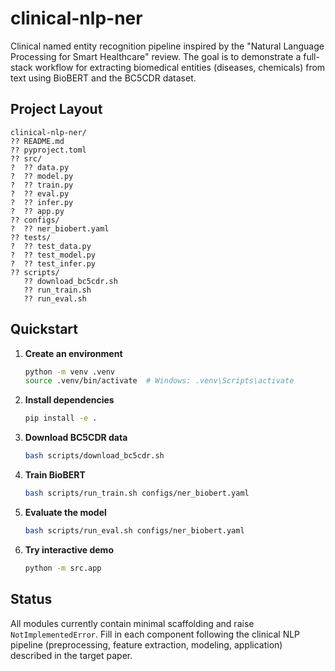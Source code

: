 # clinical-nlp-ner

Clinical named entity recognition pipeline inspired by the "Natural Language Processing for Smart Healthcare" review. The goal is to demonstrate a full-stack workflow for extracting biomedical entities (diseases, chemicals) from text using BioBERT and the BC5CDR dataset.

## Project Layout

```
clinical-nlp-ner/
?? README.md
?? pyproject.toml
?? src/
?  ?? data.py
?  ?? model.py
?  ?? train.py
?  ?? eval.py
?  ?? infer.py
?  ?? app.py
?? configs/
?  ?? ner_biobert.yaml
?? tests/
?  ?? test_data.py
?  ?? test_model.py
?  ?? test_infer.py
?? scripts/
   ?? download_bc5cdr.sh
   ?? run_train.sh
   ?? run_eval.sh
```

## Quickstart

1. **Create an environment**
   ```bash
   python -m venv .venv
   source .venv/bin/activate  # Windows: .venv\Scripts\activate
   ```
2. **Install dependencies**
   ```bash
   pip install -e .
   ```
3. **Download BC5CDR data**
   ```bash
   bash scripts/download_bc5cdr.sh
   ```
4. **Train BioBERT**
   ```bash
   bash scripts/run_train.sh configs/ner_biobert.yaml
   ```
5. **Evaluate the model**
   ```bash
   bash scripts/run_eval.sh configs/ner_biobert.yaml
   ```
6. **Try interactive demo**
   ```bash
   python -m src.app
   ```

## Status

All modules currently contain minimal scaffolding and raise `NotImplementedError`. Fill in each component following the clinical NLP pipeline (preprocessing, feature extraction, modeling, application) described in the target paper.
